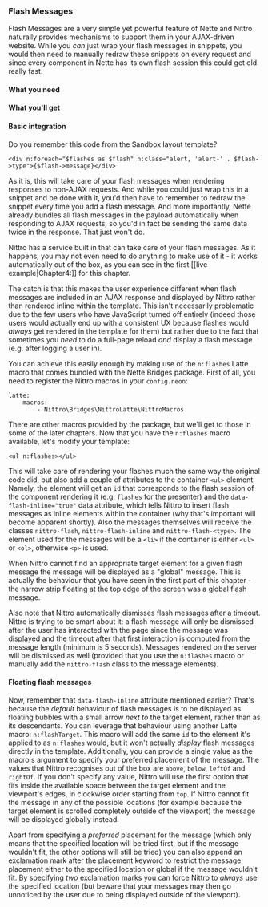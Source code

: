 ### Flash Messages

Flash Messages are a very simple yet powerful feature of Nette and Nittro
naturally provides mechanisms to support them in your AJAX-driven website.
While you _can_ just wrap your flash messages in snippets, you would then
need to manually redraw these snippets on every request and since every
component in Nette has its own flash session this could get old really fast.

#### What you need



#### What you'll get



#### Basic integration

Do you remember this code from the Sandbox layout template?

```latte
<div n:foreach="$flashes as $flash" n:class="alert, 'alert-' . $flash->type">{$flash->message}</div>
```

As it is, this will take care of your flash messages when rendering responses
 to non-AJAX requests. And while you could just wrap this in a snippet and
 be done with it, you'd then have to remember to redraw the snippet every time
 you add a flash message. And more importantly, Nette already bundles all
 flash messages in the payload automatically when responding to AJAX requests,
 so you'd in fact be sending the same data twice in the response. That just
 won't do.

Nittro has a service built in that can take care of your flash messages.
 As it happens, you may not even need to do anything to make use of it - it
 works automatically out of the box, as you can see in the first [[live example|Chapter4:]]
 for this chapter.

The catch is that this makes the user experience different when flash messages
 are included in an AJAX response and displayed by Nittro rather than rendered inline
 within the template. This isn't necessarily problematic due to the few users who
 have JavaScript turned off entirely (indeed those users would actually end
 up with a consistent UX because flashes would _always_ get rendered in the
 template for them) but rather due to the fact that sometimes you _need_ to do a
 full-page reload _and_ display a flash message (e.g. after logging a user in).

You can achieve this easily enough by making use of the `n:flashes` Latte
 macro that comes bundled with the Nette Bridges package. First of all, you
 need to register the Nittro macros in your `config.neon`:

```neon
latte:
    macros:
        - Nittro\Bridges\NittroLatte\NittroMacros
```

There are other macros provided by the package, but we'll get to those in
 some of the later chapters. Now that you have the `n:flashes` macro available,
 let's modify your template:

```latte
<ul n:flashes></ul>
```

This will take care of rendering your flashes much the same way the original
 code did, but also add a couple of attributes to the container `<ul>` element.
 Namely, the element will get an `id` that corresponds to the flash session of
 the component rendering it (e.g. `flashes` for the presenter) and the
 `data-flash-inline="true"` data attribute, which tells Nittro to insert
 flash messages as inline elements within the container (why that's important
 will become apparent shortly). Also the messages themselves will receive the classes
 `nittro-flash`, `nittro-flash-inline` and `nittro-flash-<type>`. The element
 used for the messages will be a `<li>` if the container is either `<ul>` or `<ol>`,
 otherwise `<p>` is used.

When Nittro cannot find an appropriate target element for a given flash message
 the message will be displayed as a "global" message. This is actually the behaviour
 that you have seen in the first part of this chapter - the narrow strip floating
 at the top edge of the screen was a global flash message.

Also note that Nittro automatically dismisses flash messages after a timeout.
 Nittro is trying to be smart about it: a flash message will only be dismissed
 after the user has interacted with the page since the message was displayed and
 the timeout after that first interaction is computed from the message length
 (minimum is 5 seconds). Messages rendered on the server will be dismissed as well
 (provided that you use the `n:flashes` macro or manually add the `nittro-flash`
 class to the message elements).

#### Floating flash messages

Now, remember that `data-flash-inline` attribute mentioned earlier? That's because
 the _default_ behaviour of flash messages is to be displayed as floating bubbles
 with a small arrow _next to_ the target element, rather than as its descendants.
 You can leverage that behaviour using another Latte macro: `n:flashTarget`. This
 macro will add the same `id` to the element it's applied to as `n:flashes` would,
 but it won't actually _display_ flash messages directly in the template. Additionally,
 you can provide a single value as the macro's argument to specify your preferred
 placement of the message. The values that Nittro recognises out of the box are
 `above`, `below`, `leftOf` and `rightOf`. If you don't specify any value, Nittro
 will use the first option that fits inside the available space between the target
 element and the viewport's edges, in clockwise order starting from `top`. If Nittro
 cannot fit the message in any of the possible locations (for example because the
 target element is scrolled completely outside of the viewport) the message will
 be displayed globally instead.

Apart from specifying a _preferred_ placement for the message (which only means that
 the specified location will be tried first, but if the message wouldn't fit, the
 other options will still be tried) you can also append an exclamation mark after the
 placement keyword to restrict the message placement either to the specified location
 or global if the message wouldn't fit. By specifying _two_ exclamation marks you can
 force Nittro to _always_ use the specified location (but beware that your messages
 may then go unnoticed by the user due to being displayed outside of the viewport).